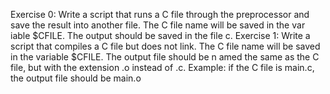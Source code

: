 Exercise 0: Write a script that runs a C file through the preprocessor and save the result into another file. The C file name will be saved in the var		  iable $CFILE. The output should be saved in the file c.
Exercise 1: Write a script that compiles a C file but does not link. The C file name will be saved in the variable $CFILE. The output file should be n		  amed the same as the C file, but with the extension .o instead of .c. Example: if the C file is main.c, the output file should be main.o
